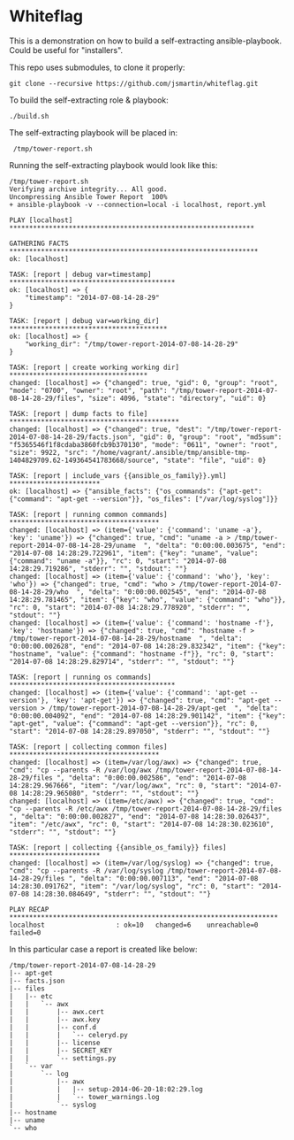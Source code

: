 # Whiteflag

This is a demonstration on how to build a self-extracting ansible-playbook.  Could be useful for "installers".


This repo uses submodules, to clone it properly:

    git clone --recursive https://github.com/jsmartin/whiteflag.git

To build the self-extracting role & playbook:

    ./build.sh

The self-extracting playbook will be placed in:

     /tmp/tower-report.sh
     
     
Running the self-extracting playbook would look like this:




	/tmp/tower-report.sh
	Verifying archive integrity... All good.
	Uncompressing Ansible Tower Report  100%
	+ ansible-playbook -v --connection=local -i localhost, report.yml
	
	PLAY [localhost] **************************************************************
	
	GATHERING FACTS ***************************************************************
	ok: [localhost]
	
	TASK: [report | debug var=timestamp] ******************************************
	ok: [localhost] => {
	    "timestamp": "2014-07-08-14-28-29"
	}
	
	TASK: [report | debug var=working_dir] ****************************************
	ok: [localhost] => {
	    "working_dir": "/tmp/tower-report-2014-07-08-14-28-29"
	}
	
	TASK: [report | create working working dir] ***********************************
	changed: [localhost] => {"changed": true, "gid": 0, "group": "root", "mode": "0700", "owner": "root", "path": "/tmp/tower-report-2014-07-08-14-28-29/files", "size": 4096, "state": "directory", "uid": 0}
	
	TASK: [report | dump facts to file] *******************************************
	changed: [localhost] => {"changed": true, "dest": "/tmp/tower-report-2014-07-08-14-28-29/facts.json", "gid": 0, "group": "root", "md5sum": "f5365546f1f8cdaba3860fcb9b370130", "mode": "0611", "owner": "root", "size": 9922, "src": "/home/vagrant/.ansible/tmp/ansible-tmp-1404829709.62-149364541783668/source", "state": "file", "uid": 0}
	
	TASK: [report | include_vars {{ansible_os_family}}.yml] ***********************
	ok: [localhost] => {"ansible_facts": {"os_commands": {"apt-get": {"command": "apt-get --version"}}, "os_files": ["/var/log/syslog"]}}
	
	TASK: [report | running common commands] **************************************
	changed: [localhost] => (item={'value': {'command': 'uname -a'}, 'key': 'uname'}) => {"changed": true, "cmd": "uname -a > /tmp/tower-report-2014-07-08-14-28-29/uname  ", "delta": "0:00:00.003675", "end": "2014-07-08 14:28:29.722961", "item": {"key": "uname", "value": {"command": "uname -a"}}, "rc": 0, "start": "2014-07-08 14:28:29.719286", "stderr": "", "stdout": ""}
	changed: [localhost] => (item={'value': {'command': 'who'}, 'key': 'who'}) => {"changed": true, "cmd": "who > /tmp/tower-report-2014-07-08-14-28-29/who  ", "delta": "0:00:00.002545", "end": "2014-07-08 14:28:29.781465", "item": {"key": "who", "value": {"command": "who"}}, "rc": 0, "start": "2014-07-08 14:28:29.778920", "stderr": "", "stdout": ""}
	changed: [localhost] => (item={'value': {'command': 'hostname -f'}, 'key': 'hostname'}) => {"changed": true, "cmd": "hostname -f > /tmp/tower-report-2014-07-08-14-28-29/hostname  ", "delta": "0:00:00.002628", "end": "2014-07-08 14:28:29.832342", "item": {"key": "hostname", "value": {"command": "hostname -f"}}, "rc": 0, "start": "2014-07-08 14:28:29.829714", "stderr": "", "stdout": ""}
	
	TASK: [report | running os commands] ******************************************
	changed: [localhost] => (item={'value': {'command': 'apt-get --version'}, 'key': 'apt-get'}) => {"changed": true, "cmd": "apt-get --version > /tmp/tower-report-2014-07-08-14-28-29/apt-get  ", "delta": "0:00:00.004092", "end": "2014-07-08 14:28:29.901142", "item": {"key": "apt-get", "value": {"command": "apt-get --version"}}, "rc": 0, "start": "2014-07-08 14:28:29.897050", "stderr": "", "stdout": ""}
	
	TASK: [report | collecting common files] **************************************
	changed: [localhost] => (item=/var/log/awx) => {"changed": true, "cmd": "cp --parents -R /var/log/awx /tmp/tower-report-2014-07-08-14-28-29/files ", "delta": "0:00:00.002586", "end": "2014-07-08 14:28:29.967666", "item": "/var/log/awx", "rc": 0, "start": "2014-07-08 14:28:29.965080", "stderr": "", "stdout": ""}
	changed: [localhost] => (item=/etc/awx) => {"changed": true, "cmd": "cp --parents -R /etc/awx /tmp/tower-report-2014-07-08-14-28-29/files ", "delta": "0:00:00.002827", "end": "2014-07-08 14:28:30.026437", "item": "/etc/awx", "rc": 0, "start": "2014-07-08 14:28:30.023610", "stderr": "", "stdout": ""}
	
	TASK: [report | collecting {{ansible_os_family}} files] ***********************
	changed: [localhost] => (item=/var/log/syslog) => {"changed": true, "cmd": "cp --parents -R /var/log/syslog /tmp/tower-report-2014-07-08-14-28-29/files ", "delta": "0:00:00.007113", "end": "2014-07-08 14:28:30.091762", "item": "/var/log/syslog", "rc": 0, "start": "2014-07-08 14:28:30.084649", "stderr": "", "stdout": ""}
	
	PLAY RECAP ********************************************************************
	localhost                  : ok=10   changed=6    unreachable=0    failed=0
	
	
	

In this particular case a report is created like below:

	
	/tmp/tower-report-2014-07-08-14-28-29
	|-- apt-get
	|-- facts.json
	|-- files
	|   |-- etc
	|   |   `-- awx
	|   |       |-- awx.cert
	|   |       |-- awx.key
	|   |       |-- conf.d
	|   |       |   `-- celeryd.py
	|   |       |-- license
	|   |       |-- SECRET_KEY
	|   |       `-- settings.py
	|   `-- var
	|       `-- log
	|           |-- awx
	|           |   |-- setup-2014-06-20-18:02:29.log
	|           |   `-- tower_warnings.log
	|           `-- syslog
	|-- hostname
	|-- uname
	`-- who